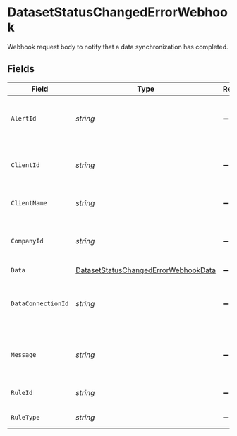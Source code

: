 # DatasetStatusChangedErrorWebhook

Webhook request body to notify that a data synchronization has completed.


## Fields

| Field                                                                                               | Type                                                                                                | Required                                                                                            | Description                                                                                         | Example                                                                                             |
| --------------------------------------------------------------------------------------------------- | --------------------------------------------------------------------------------------------------- | --------------------------------------------------------------------------------------------------- | --------------------------------------------------------------------------------------------------- | --------------------------------------------------------------------------------------------------- |
| `AlertId`                                                                                           | *string*                                                                                            | :heavy_minus_sign:                                                                                  | Unique identifier of the webhook event.                                                             |                                                                                                     |
| `ClientId`                                                                                          | *string*                                                                                            | :heavy_minus_sign:                                                                                  | Unique identifier for your client in Codat.                                                         |                                                                                                     |
| `ClientName`                                                                                        | *string*                                                                                            | :heavy_minus_sign:                                                                                  | Name of your client in Codat.                                                                       |                                                                                                     |
| `CompanyId`                                                                                         | *string*                                                                                            | :heavy_minus_sign:                                                                                  | Unique identifier for your SMB in Codat.                                                            | 8a210b68-6988-11ed-a1eb-0242ac120002                                                                |
| `Data`                                                                                              | [DatasetStatusChangedErrorWebhookData](../../models/shared/DatasetStatusChangedErrorWebhookData.md) | :heavy_minus_sign:                                                                                  | N/A                                                                                                 |                                                                                                     |
| `DataConnectionId`                                                                                  | *string*                                                                                            | :heavy_minus_sign:                                                                                  | Unique identifier for a company's data connection.                                                  | 2e9d2c44-f675-40ba-8049-353bfcb5e171                                                                |
| `Message`                                                                                           | *string*                                                                                            | :heavy_minus_sign:                                                                                  | A human readable message about the webhook.                                                         |                                                                                                     |
| `RuleId`                                                                                            | *string*                                                                                            | :heavy_minus_sign:                                                                                  | Unique identifier for the rule.                                                                     |                                                                                                     |
| `RuleType`                                                                                          | *string*                                                                                            | :heavy_minus_sign:                                                                                  | The type of rule.                                                                                   |                                                                                                     |